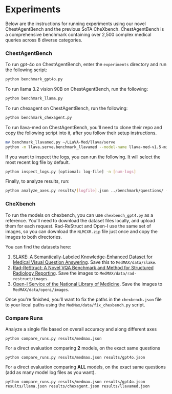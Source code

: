 # Experiments
Below are the instructions for running experiments using our novel ChestAgentBench and the previous SoTA CheXbench. ChestAgentBench is a comprehensive benchmark containing over 2,500 complex medical queries across 8 diverse categories.

### ChestAgentBench

To run gpt-4o on ChestAgentBench, enter the `experiments` directory and run the following script:
```bash
python benchmark_gpt4o.py
```

To run llama 3.2 vision 90B on ChestAgentBench, run the following:
```bash
python benchmark_llama.py
```

To run chexagent on ChestAgentBench, run the following:
```bash
python benchmark_chexagent.py
```

To run llava-med on ChestAgentBench, you'll need to clone their repo and copy the following script into it, after you follow their setup instructions.
```bash
mv benchmark_llavamed.py ~/LLaVA-Med/llava/serve
python -m llava.serve.benchmark_llavamed --model-name llava-med-v1.5-mistral-7b --controller http://localhost:10000
```

If you want to inspect the logs, you can run the following. It will select the most recent log file by default.
```bash
python inspect_logs.py [optional: log-file] -n [num-logs]
```

Finally, to analyze results, run:
```bash
python analyze_axes.py results/[logfile].json ../benchmark/questions/ --model [gpt4|llama|chexagent|llava-med] --max-questions [optional:int]
```

### CheXbench

To run the models on chexbench, you can use `chexbench_gpt4.py` as a reference. You'll need to download the dataset files locally, and upload them for each request. Rad-ReStruct and Open-I use the same set of images, so you can download the `NLMCXR.zip` file just once and copy the images to both directories.

You can find the datasets here:
1. [SLAKE: A Semantically-Labeled Knowledge-Enhanced Dataset for Medical Visual Question Answering](https://www.med-vqa.com/slake/). Save this to `MedMAX/data/slake`.
2. [Rad-ReStruct: A Novel VQA Benchmark and Method for Structured Radiology Reporting](https://github.com/ChantalMP/Rad-ReStruct). Save the images to `MedMAX/data/rad-restruct/images`.
3. [Open-I Service of the National Library of Medicine](https://openi.nlm.nih.gov/faq). Save the images to `MedMAX/data/openi/images`.

Once you're finished, you'll want to fix the paths in the `chexbench.json` file to your local paths using the `MedMax/data/fix_chexbench.py` script.


### Compare Runs
Analyze a single file based on overall accuracy and along different axes
```
python compare_runs.py results/medmax.json
```

For a direct evaluation comparing **2** models, on the exact same questions 
```
python compare_runs.py results/medmax.json results/gpt4o.json
```

For a direct evaluation comparing **ALL** models, on the exact same questions (add as many model log files as you want).
```
python compare_runs.py results/medmax.json results/gpt4o.json results/llama.json results/chexagent.json results/llavamed.json
```
